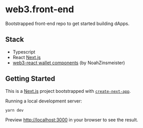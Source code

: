 
# web3.front-end

Bootstrapped front-end repo to get started building dApps.

## Stack

- Typescript
- React [Next.js](https://nextjs.org/)
- [web3-react wallet components](https://github.com/NoahZinsmeister/web3-react) (by NoahZinsmeister)


## Getting Started

This is a [Next.js](https://nextjs.org/) project bootstrapped with [`create-next-app`](https://github.com/vercel/next.js/tree/canary/packages/create-next-app).

Running a local development server:

```bash
yarn dev
```

Preview [http://localhost:3000](http://localhost:3000) in your browser to see the result.
